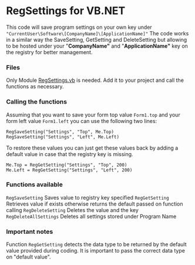 
# RegSettings for VB.NET
This code will save program settings on your own key under `"CurrentUser\Software\[CompanyName]\[ApplicationName]"`
The code works in a similar way the SaveSetting, GetSetting and DeleteSetting but allowing to be hosted under your "**CompanyName"** and "**ApplicationName"** key on the registry for better management. 

### Files

Only Module [RegSettings.vb](https://github.com/limbo666/RegSettings_for_VB.NET/blob/main/Module/RegSettings.vb "RegSettings.vb") is needed. Add it to your project and call the functions as necessary.

### Calling the functions
Assuming that you want to save your form top value `Form1.top` and your form left value `Form1.left` you can use the following two lines:

    RegSaveSetting("Settings", "Top", Me.Top)
    RegSaveSetting("Settings", "Left", Me.Left)

To restore these values you can just get these values back by adding a default value in case that the registry key is missing.

    Me.Top = RegGetSetting("Settings", "Top", 200)
    Me.Left = RegGetSetting("Settings", "Left", 200)


### Functions available
`RegSaveSetting` Saves value to registry key specified
`RegGetSetting` Retrieves value if exists otherwise returns the default passed on function calling
`RegDeleteSetting` Deletes the value and the key
`RegDeleteAllSettings` Deletes all settings stored under Program Name 


### Important notes
Function `RegGetSetting` detects the data type to be returned by the default value provided during coding. It is important to pass the correct data type on "default value".
